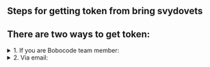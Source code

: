 ## Steps for getting token from bring svydovets

## There are two ways to get token:

<details>
<summary> 1. If you are Bobocode team member: </summary> 
  
<br>
 Go to Slack Java Ultimate 2022 workspace  
  
>    
  
 Choose yourself, and send to yourself this message      
```   
bring-svydovets-token
```   
![Screenshot 2022-08-05 234421](https://user-images.githubusercontent.com/55089853/183160218-3c740076-c799-4ce1-86fb-981062a05bd1.png)
![Screenshot 2022-08-05 234506](https://user-images.githubusercontent.com/55089853/183161808-adfaa554-1489-4537-9da4-582c2c5fef7f.png)
</details>

<details>
<summary> 2. Via email: </summary> 

Send an email on:

```
bring.svydovets.team@gmail.com
```
  
Title:
```
Provide me bring token
```
Body:
```
bring-svydovets-token
```
![Screenshot 2022-08-06 011347](https://user-images.githubusercontent.com/55089853/183218300-a2d2c65f-f909-4c9d-ab54-9006e6e33077.png)
  
and in one minute you will get required tocken. If in one minute you will not get an email with a response, please, check spam box.

</details>

